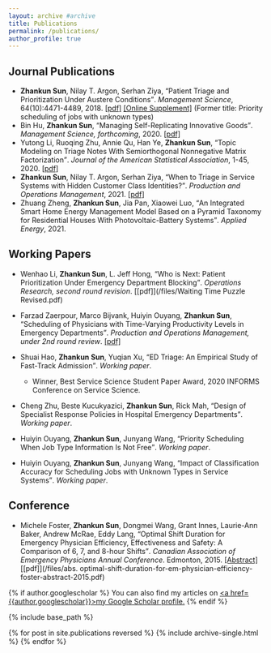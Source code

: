 ```yaml
---
layout: archive #archive
title: Publications
permalink: /publications/
author_profile: true
---
```


## Journal Publications

* **Zhankun Sun**, Nilay T. Argon, Serhan Ziya, <q>Patient Triage and Prioritization Under Austere Conditions</q>. _Management Science_, 64(10):4471-4489, 2018. [\[pdf\]](/files/Sun-Argon-Ziya_Final.pdf) [\[Online Supplement\]](/files/mnsc.2017.2855-sm.pdf) (Former title: Priority scheduling of jobs with unknown types)
* Bin Hu, **Zhankun Sun**, <q>Managing Self-Replicating Innovative Goods</q>. _Management Science, forthcoming_, 2020. [\[pdf\]](/files/replication_Final.pdf)
* Yutong Li, Ruoqing Zhu, Annie Qu, Han Ye, **Zhankun Sun**, <q>Topic Modeling on Triage Notes With Semiorthogonal Nonnegative Matrix Factorization</q>. _Journal of the American Statistical Association_, 1-45, 2020. [\[pdf\]](https://arxiv.org/abs/1805.02306)
* **Zhankun Sun**, Nilay T. Argon, Serhan Ziya, <q>When to Triage in Service Systems with Hidden Customer Class Identities?</q>. _Production and Operations Management_, 2021. [\[pdf\]](/files/Sun-Argon-Ziya-Arrival-POM.pdf)
* Zhuang Zheng, **Zhankun Sun**, Jia Pan, Xiaowei Luo, <q>An Integrated Smart Home Energy Management Model Based on a Pyramid Taxonomy for Residential Houses With Photovoltaic-Battery Systems</q>. _Applied Energy_, 2021.

## Working Papers
* Wenhao Li, **Zhankun Sun**, L. Jeff Hong, <q>Who is Next: Patient Prioritization Under Emergency Department Blocking</q>. _Operations Research, second round revision_. [\[pdf\]](/files/Waiting Time Puzzle Revised.pdf)
* Farzad Zaerpour, Marco Bijvank, Huiyin Ouyang, **Zhankun Sun**, <q>Scheduling of Physicians with Time-Varying Productivity Levels in Emergency Departments</q>. _Production and Operations Management, under 2nd round review_. [\[pdf\]](/files/Physician_Rostering_v4.pdf)
* Shuai Hao, **Zhankun Sun**, Yuqian Xu, <q>ED Triage: An Empirical Study of Fast-Track Admission</q>. _Working paper_.
  - Winner, Best Service Science Student Paper Award, 2020 INFORMS Conference on Service Science.

* Cheng Zhu, Beste Kucukyazici, **Zhankun Sun**,  Rick Mah, <q>Design of Specialist Response Policies in Hospital Emergency Departments</q>. _Working paper_.
* Huiyin Ouyang, **Zhankun Sun**, Junyang Wang, <q>Priority Scheduling When Job Type Information Is Not Free</q>. _Working paper_.
* Huiyin Ouyang, **Zhankun Sun**, Junyang Wang, <q>Impact of Classification Accuracy for Scheduling Jobs with Unknown Types in Service Systems</q>. _Working paper_.

## Conference

* Michele Foster, **Zhankun Sun**, Dongmei Wang, Grant Innes, Laurie-Ann Baker, Andrew McRae, Eddy Lang, <q>Optimal Shift Duration for Emergency Physician Efficiency, Effectiveness and Safety: A Comparison of 6, 7, and 8-hour Shifts</q>. _Canadian Association of Emergency Physicians Annual Conference_. Edmonton, 2015. [\[Abstract\]](https://cumming.ucalgary.ca/sites/default/files/teams/127/abs.%20optimal-shift-duration-for-em-physician-efficiency-foster-abstract-2015.pdf) [\[pdf\]](/files/abs. optimal-shift-duration-for-em-physician-efficiency-foster-abstract-2015.pdf)


<!---
## Working in Progress
* Huiyin Ouyang, **Zhankun Sun**, <q>On Scheduling a Two-Class Queue with Concave Waiting Cost</q>. _Working paper_.
* <q>Allocation of Intensive Care Unit Beds with Patient Abandonment and Readmission</q>, with H. Ouyang.
* <q>Admission Control under Imperfect Customer Information</q>, with H. Ouyang.
* <q>Mining Triage Notes to Predict Hospital Admissions from Emergency Departments</q>, with H. Ye, et al.

<ol start="9">
    <li><q>Allocation of Intensive Care Unit Beds with Readmission</q>, with H. Ouyang.</li>
    <li><q>Admission Control under Imperfect Customer Information</q>, with H. Ouyang.</li>
    <li><q>Mining Triage Notes to Predict Hospital Admissions from Emergency Departments</q>, with H. Ye, et al.</li>
</ol>
--->

{% if author.googlescholar %}
  You can also find my articles on <u><a href=</q>{{author.googlescholar}}</q>>my Google Scholar profile</a>.</u>
{% endif %}

{% include base_path %}

{% for post in site.publications reversed %}
  {% include archive-single.html %}
{% endfor %}
